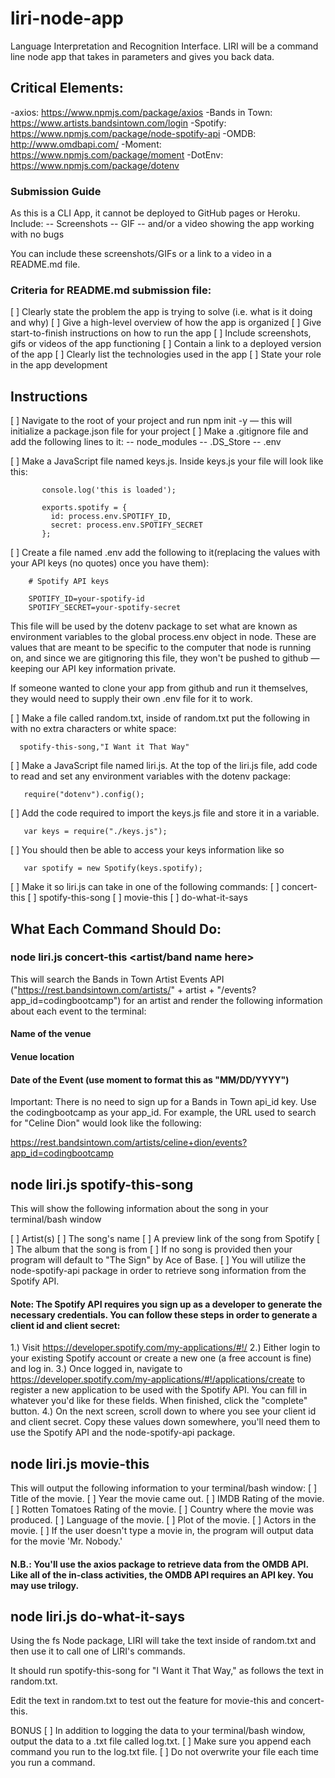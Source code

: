 # liri-node-app
Language Interpretation and Recognition Interface. LIRI will be a command line node app that takes in parameters and gives you back data.

## Critical Elements:
-axios: https://www.npmjs.com/package/axios
-Bands in Town: https://www.artists.bandsintown.com/login
-Spotify: https://www.npmjs.com/package/node-spotify-api
-OMDB: http://www.omdbapi.com/
-Moment: https://www.npmjs.com/package/moment
-DotEnv: https://www.npmjs.com/package/dotenv

### Submission Guide
As this is a CLI App, it cannot be deployed to GitHub pages or Heroku. 
Include:
-- Screenshots
-- GIF
-- and/or a video showing the app working with no bugs

You can include these screenshots/GIFs or a link to a video in a README.md file.
### Criteria for README.md submission file:
[ ] Clearly state the problem the app is trying to solve (i.e. what is it doing and why)
[ ] Give a high-level overview of how the app is organized
[ ] Give start-to-finish instructions on how to run the app
[ ] Include screenshots, gifs or videos of the app functioning
[ ] Contain a link to a deployed version of the app
[ ] Clearly list the technologies used in the app
[ ] State your role in the app development

## Instructions

  [ ] Navigate to the root of your project and run npm init -y — this will initialize a package.json file for your project
  [ ] Make a .gitignore file and add the following lines to it:
  -- node_modules
  -- .DS_Store
  -- .env

  [ ] Make a JavaScript file named keys.js.
      Inside keys.js your file will look like this:

           console.log('this is loaded');

           exports.spotify = {
             id: process.env.SPOTIFY_ID,
             secret: process.env.SPOTIFY_SECRET
           };

  [ ] Create a file named .env add the following to it(replacing the values with your API keys (no quotes) once you have them):

        # Spotify API keys

        SPOTIFY_ID=your-spotify-id
        SPOTIFY_SECRET=your-spotify-secret

This file will be used by the dotenv package to set what are known as environment variables to the global process.env object in node. These are values that are meant to be specific to the computer that node is running on, and since we are gitignoring this file, they won't be pushed to github — keeping our API key information private.

If someone wanted to clone your app from github and run it themselves, they would need to supply their own .env file for it to work.

  [ ] Make a file called random.txt, inside of random.txt put the following in with no extra characters or white space:

      spotify-this-song,"I Want it That Way"

  [ ] Make a JavaScript file named liri.js. At the top of the liri.js file, add code to read and set any environment variables with the dotenv package:

       require("dotenv").config();

  [ ] Add the code required to import the keys.js file and store it in a variable.

       var keys = require("./keys.js");


  [ ] You should then be able to access your keys information like so
       
       var spotify = new Spotify(keys.spotify);

  [ ] Make it so liri.js can take in one of the following commands:
      [ ] concert-this
      [ ] spotify-this-song
      [ ] movie-this
      [ ] do-what-it-says
      

## What Each Command Should Do:

### node liri.js concert-this <artist/band name here>
This will search the Bands in Town Artist Events API ("https://rest.bandsintown.com/artists/" + artist + "/events?app_id=codingbootcamp") for an artist and render the following information about each event to the terminal:

#### Name of the venue

#### Venue location

#### Date of the Event (use moment to format this as "MM/DD/YYYY")

Important: There is no need to sign up for a Bands in Town api_id key. Use the codingbootcamp as your app_id. For example, the URL used to search for "Celine Dion" would look like the following:

https://rest.bandsintown.com/artists/celine+dion/events?app_id=codingbootcamp





## node liri.js spotify-this-song <song name here>

This will show the following information about the song in your terminal/bash window

  [ ] Artist(s)
  [ ] The song's name
  [ ] A preview link of the song from Spotify
  [ ] The album that the song is from
  [ ] If no song is provided then your program will default to "The Sign" by Ace of Base.
  [ ] You will utilize the node-spotify-api package in order to retrieve song information from the Spotify API.

#### Note: The Spotify API requires you sign up as a developer to generate the necessary credentials. You can follow these steps in order to generate a client id and client secret:

1.) Visit https://developer.spotify.com/my-applications/#!/
2.) Either login to your existing Spotify account or create a new one (a free account is fine) and log in.
3.) Once logged in, navigate to https://developer.spotify.com/my-applications/#!/applications/create to register a new application to be used with the Spotify API. You can fill in whatever you'd like for these fields. When finished, click the "complete" button.
4.) On the next screen, scroll down to where you see your client id and client secret. Copy these values down somewhere, you'll need them to use the Spotify API and the node-spotify-api package.


## node liri.js movie-this <movie name here>

This will output the following information to your terminal/bash window:
  [ ] Title of the movie.
  [ ] Year the movie came out.
  [ ] IMDB Rating of the movie.
  [ ] Rotten Tomatoes Rating of the movie.
  [ ] Country where the movie was produced.
  [ ] Language of the movie.
  [ ] Plot of the movie.
  [ ] Actors in the movie.
  [ ] If the user doesn't type a movie in, the program will output data for the movie 'Mr. Nobody.'


#### N.B.: You'll use the axios package to retrieve data from the OMDB API. Like all of the in-class activities, the OMDB API requires an API key. You may use trilogy.


## node liri.js do-what-it-says

Using the fs Node package, LIRI will take the text inside of random.txt and then use it to call one of LIRI's commands.

It should run spotify-this-song for "I Want it That Way," as follows the text in random.txt.

Edit the text in random.txt to test out the feature for movie-this and concert-this.

BONUS
  [ ] In addition to logging the data to your terminal/bash window, output the data to a .txt file called log.txt.
  [ ] Make sure you append each command you run to the log.txt file.
  [ ] Do not overwrite your file each time you run a command.
